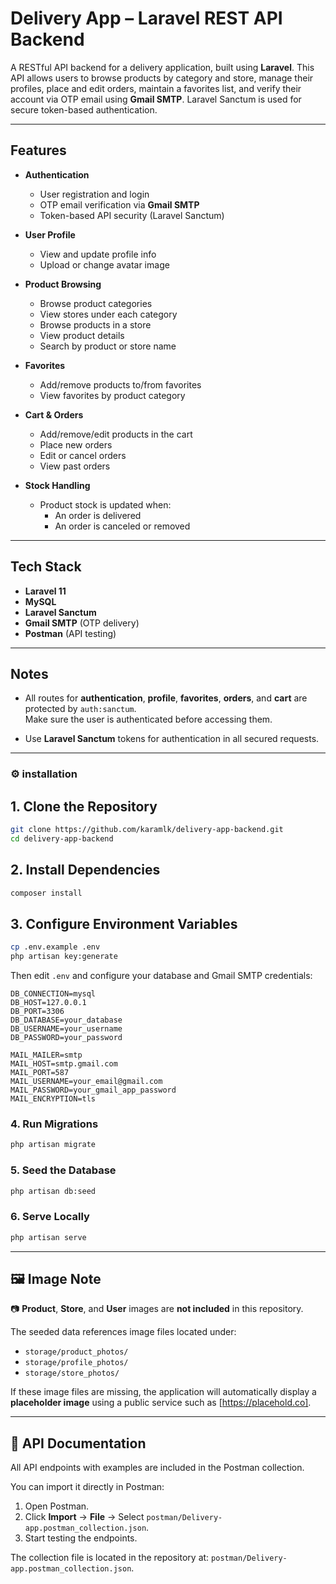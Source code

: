 #  Delivery App – Laravel REST API Backend

A RESTful API backend for a delivery application, built using **Laravel**. This API allows users to browse products by category and store, manage their profiles, place and edit orders, maintain a favorites list, and verify their account via OTP email using **Gmail SMTP**. Laravel Sanctum is used for secure token-based authentication.

---

##  Features

- **Authentication**
  - User registration and login
  - OTP email verification via **Gmail SMTP**
  - Token-based API security (Laravel Sanctum)

- **User Profile**
  - View and update profile info
  - Upload or change avatar image

- **Product Browsing**
  - Browse product categories
  - View stores under each category
  - Browse products in a store
  - View product details
  - Search by product or store name

- **Favorites**
  - Add/remove products to/from favorites
  - View favorites by product category

- **Cart & Orders**
  - Add/remove/edit products in the cart
  - Place new orders
  - Edit or cancel orders
  - View past orders

- **Stock Handling**
  - Product stock is updated when:
    - An order is delivered
    - An order is canceled or removed

---

##  Tech Stack

- **Laravel 11**
- **MySQL**
- **Laravel Sanctum**
- **Gmail SMTP** (OTP delivery)
- **Postman** (API testing)

---

## Notes

- All routes for **authentication**, **profile**, **favorites**, **orders**, and **cart** are protected by `auth:sanctum`.  
  Make sure the user is authenticated before accessing them.

- Use **Laravel Sanctum** tokens for authentication in all secured requests.

---

### ⚙️ installation

## 1. Clone the Repository

```bash
git clone https://github.com/karamlk/delivery-app-backend.git
cd delivery-app-backend
```

## 2. Install Dependencies

```bash
composer install
```

## 3. Configure Environment Variables

```bash
cp .env.example .env
php artisan key:generate
```

Then edit `.env` and configure your database and Gmail SMTP credentials:

```env
DB_CONNECTION=mysql
DB_HOST=127.0.0.1
DB_PORT=3306
DB_DATABASE=your_database
DB_USERNAME=your_username
DB_PASSWORD=your_password

MAIL_MAILER=smtp
MAIL_HOST=smtp.gmail.com
MAIL_PORT=587
MAIL_USERNAME=your_email@gmail.com
MAIL_PASSWORD=your_gmail_app_password
MAIL_ENCRYPTION=tls
```

### 4. Run Migrations

```bash
php artisan migrate
```

### 5. Seed the Database

```bash
php artisan db:seed
```

### 6. Serve Locally

```bash
php artisan serve
```
---

## 🖼️ Image Note

📷 **Product**, **Store**, and **User** images are **not included** in this repository.

The seeded data references image files located under:

- `storage/product_photos/`
- `storage/profile_photos/`
- `storage/store_photos/`

If these image files are missing, the application will automatically display a **placeholder image** using a public service such as [https://placehold.co].

---

## 📝 API Documentation

All API endpoints with examples are included in the Postman collection.  

You can import it directly in Postman:

1. Open Postman.
2. Click **Import** → **File** → Select `postman/Delivery-app.postman_collection.json`.
3. Start testing the endpoints.

The collection file is located in the repository at: `postman/Delivery-app.postman_collection.json`.